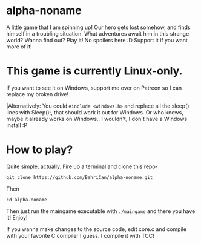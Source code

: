 # alpha-noname
A little game that I am spinning up! Our hero gets lost somehow, and finds himself in a troubling situation. What adventures await him in this strange world? Wanna find out? Play it! No spoilers here :D Support it if you want more of it!

# This game is currently Linux-only.

If you want to see it on Windows, support me over on Patreon so I can replace my broken drive!

|Alternatively:
You could ```#include <windows.h>``` and replace all the sleep() lines with Sleep();, that should work it out for Windows. Or who knows, maybe it already works on Windows.. I wouldn't, I don't have a Windows install :P

# How to play?

Quite simple, actually. Fire up a terminal and clone this repo-

```git clone https://github.com/BahriCan/alpha-noname.git```

Then 

```cd alpha-noname```

Then just run the maingame executable with ```./maingame``` and there you have it! Enjoy!

If you wanna make changes to the source code, edit core.c and compile with your favorite C compiler I guess. I compile it with TCC!
